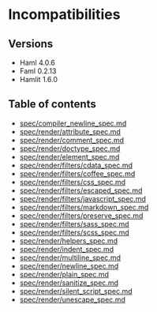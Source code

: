 # Incompatibilities
## Versions
- Haml 4.0.6
- Faml 0.2.13
- Hamlit 1.6.0

## Table of contents
- [spec/compiler_newline_spec.md](spec/compiler_newline_spec.md)
- [spec/render/attribute_spec.md](spec/render/attribute_spec.md)
- [spec/render/comment_spec.md](spec/render/comment_spec.md)
- [spec/render/doctype_spec.md](spec/render/doctype_spec.md)
- [spec/render/element_spec.md](spec/render/element_spec.md)
- [spec/render/filters/cdata_spec.md](spec/render/filters/cdata_spec.md)
- [spec/render/filters/coffee_spec.md](spec/render/filters/coffee_spec.md)
- [spec/render/filters/css_spec.md](spec/render/filters/css_spec.md)
- [spec/render/filters/escaped_spec.md](spec/render/filters/escaped_spec.md)
- [spec/render/filters/javascript_spec.md](spec/render/filters/javascript_spec.md)
- [spec/render/filters/markdown_spec.md](spec/render/filters/markdown_spec.md)
- [spec/render/filters/preserve_spec.md](spec/render/filters/preserve_spec.md)
- [spec/render/filters/sass_spec.md](spec/render/filters/sass_spec.md)
- [spec/render/filters/scss_spec.md](spec/render/filters/scss_spec.md)
- [spec/render/helpers_spec.md](spec/render/helpers_spec.md)
- [spec/render/indent_spec.md](spec/render/indent_spec.md)
- [spec/render/multiline_spec.md](spec/render/multiline_spec.md)
- [spec/render/newline_spec.md](spec/render/newline_spec.md)
- [spec/render/plain_spec.md](spec/render/plain_spec.md)
- [spec/render/sanitize_spec.md](spec/render/sanitize_spec.md)
- [spec/render/silent_script_spec.md](spec/render/silent_script_spec.md)
- [spec/render/unescape_spec.md](spec/render/unescape_spec.md)
